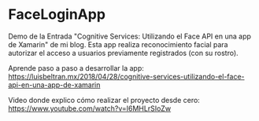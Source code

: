 # FaceLoginApp
Demo de la Entrada "Cognitive Services: Utilizando el Face API en una app de Xamarin" de mi blog. Esta app realiza reconocimiento facial para autorizar el acceso a usuarios previamente registrados (con su rostro).

Aprende paso a paso a desarrollar la app: 
<br/>
https://luisbeltran.mx/2018/04/28/cognitive-services-utilizando-el-face-api-en-una-app-de-xamarin

Video donde explico cómo realizar el proyecto desde cero: 
<br/>
https://www.youtube.com/watch?v=I6MHLrSIoZw
